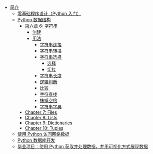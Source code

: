 * [简介](README.md)
  * [零基础程序设计（Python 入门）]()
  * [Python 数据结构](/02-Structure/README.md)
    - [第六章 6: 字符串](/02-Structure/Chapter-6-Strings.md#第六章-6-字符串)
      - [创建](/02-Structure/Chapter-6-Strings.md#创建)
      - [用法](/02-Structure/Chapter-6-Strings.md#用法)
        - [字符串连接](/02-Structure/Chapter-6-Strings.md#字符串连接)
        - [字符串转换](/02-Structure/Chapter-6-Strings.md#字符串转换)
        - [字符串选择](/02-Structure/Chapter-6-Strings.md#字符串选择)
          - [选择](/02-Structure/Chapter-6-Strings.md#选择)
          - [切片](/02-Structure/Chapter-6-Strings.md#切片)
        - [字符串长度](/02-Structure/Chapter-6-Strings.md#字符串长度)
        - [逻辑判断](/02-Structure/Chapter-6-Strings.md#逻辑判断)
        - [比较](/02-Structure/Chapter-6-Strings.md#比较)
        - [字符查找](/02-Structure/Chapter-6-Strings.md#字符查找)
        - [抹掉空格](/02-Structure/Chapter-6-Strings.md#抹掉空格)
        - [字符串字典](/02-Structure/Chapter-6-Strings.md#字符串字典)
    * [Chapter 7: Files](/02-Structure/Chapter-7-Files.md)
    * [Chapter 8: Lists](/02-Structure/Chapter-8-Lists.md)
    * [Chapter 9: Dictionaries](/02-Structure/Chapter-9-Dictionaries.md)
    * [Chapter 10: Tuples](/02-Structure/Chapter-10-Tuples.md)
  * [使用 Python 访问网络数据]()
  * [Python 数据库开发]()
  * [毕业项目：使用 Python 获取并处理数据，并用可视化方式展现数据]()
